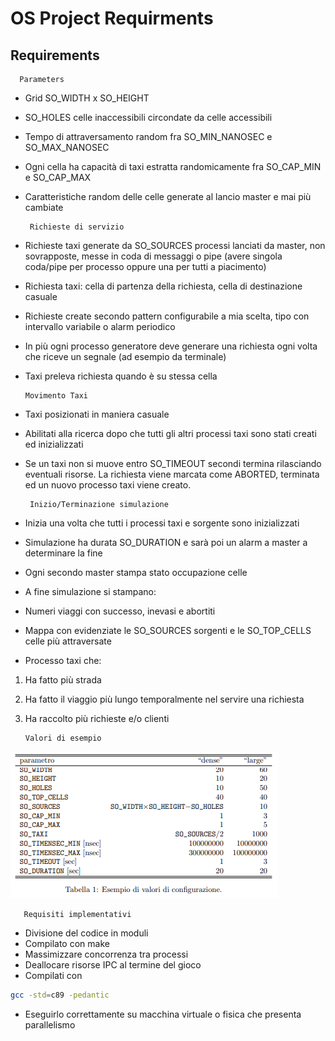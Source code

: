 # OS Project Requirments

## Requirements

      Parameters

- Grid SO_WIDTH x SO_HEIGHT
- SO_HOLES celle inaccessibili circondate da celle accessibili
- Tempo di attraversamento random fra SO_MIN_NANOSEC e SO_MAX_NANOSEC
- Ogni cella ha capacità di taxi estratta randomicamente fra SO_CAP_MIN e SO_CAP_MAX
- Caratteristiche random delle celle generate al lancio master e mai più cambiate

       Richieste di servizio

- Richieste taxi generate da SO_SOURCES processi lanciati da master, non sovrapposte, messe in coda di messaggi o pipe (avere singola coda/pipe per processo oppure una per tutti a piacimento)
- Richiesta taxi: cella di partenza della richiesta, cella di destinazione casuale
- Richieste create secondo pattern configurabile a mia scelta, tipo con intervallo variabile o alarm periodico
- In più ogni processo generatore deve generare una richiesta ogni volta che riceve un segnale (ad esempio da terminale)
- Taxi preleva richiesta quando è su stessa cella

      Movimento Taxi

- Taxi posizionati in maniera casuale
- Abilitati alla ricerca dopo che tutti gli altri processi taxi sono stati creati ed inizializzati
- Se un taxi non si muove entro SO_TIMEOUT secondi termina rilasciando eventuali risorse. La richiesta viene marcata come ABORTED, terminata ed un nuovo processo taxi viene creato.

       Inizio/Terminazione simulazione

- Inizia una volta che tutti i processi taxi e sorgente sono inizializzati
- Simulazione ha durata SO_DURATION e sarà poi un alarm a master a determinare la fine
- Ogni secondo master stampa stato occupazione celle
- A fine simulazione si stampano:
- Numeri viaggi con successo, inevasi e abortiti
- Mappa con evidenziate le SO_SOURCES sorgenti e le SO_TOP_CELLS celle più attraversate 
- Processo taxi che:
1) Ha fatto più strada
2) Ha fatto il viaggio più lungo temporalmente nel servire una richiesta
3) Ha raccolto più richieste e/o clienti

       Valori di esempio

![OS%20Project%20Requirments%20f3db774342664171be08012312feee54/Untitled.png](OS%20Project%20Requirments%20f3db774342664171be08012312feee54/Untitled.png)

       Requisiti implementativi

- Divisione del codice in moduli
- Compilato con make
- Massimizzare concorrenza tra processi
- Deallocare risorse IPC al termine del gioco
- Compilati con

```bash
gcc -std=c89 -pedantic
```

- Eseguirlo correttamente su macchina virtuale o fisica che presenta parallelismo